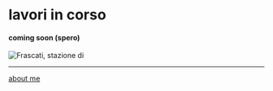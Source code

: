 # lavori in corso 
#### coming soon (spero)  

![](https://live.staticflickr.com/65535/50383767437_66438be537.jpg "Frascati, stazione di")

---    
[about me](https://about.me/cacioman)  

<!---  
--->  
